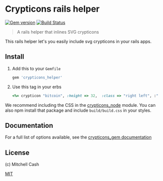 # Crypticons rails helper

[![Gem version](https://img.shields.io/gem/v/crypticons_helper.svg)](https://rubygems.org/gems/crypticons_helper)
[![Build Status](https://travis-ci.org/mitchellcash/crypticons.svg?branch=master)](https://travis-ci.org/mitchellcash/crypticons)

> A rails helper that inlines SVG crypticons

This rails helper let's you easily include svg crypticons in your rails apps.

## Install

1. Add this to your `Gemfile`

    ```rb
    gem 'crypticons_helper'
    ```

3. Use this tag in your erbs

    ```rb
    <%= crypticon "bitcoin", :height => 32,  :class => "right left", :"aria-label" => "hi" %>
    ```

We recommend including the CSS in the [crypticons_node](../crypticons_node/) module. You can also npm install that package and include `build/build.css` in your styles.

## Documentation

For a full list of options available, see the [crypticons_gem documentation](../crypticons_gem/#documentation)

## License

(c) Mitchell Cash

[MIT](./LICENSE)  

[crypticons]: https://github.com/mitchellcash/crypticons

